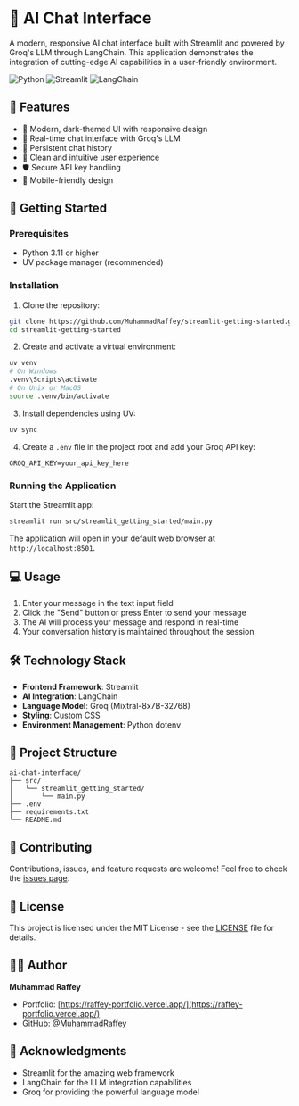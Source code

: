 # 🤖 AI Chat Interface

A modern, responsive AI chat interface built with Streamlit and powered by Groq's LLM through LangChain. This application demonstrates the integration of cutting-edge AI capabilities in a user-friendly environment.

![Python](https://img.shields.io/badge/Python-3.9+-blue.svg)
![Streamlit](https://img.shields.io/badge/Streamlit-1.28+-red.svg)
![LangChain](https://img.shields.io/badge/LangChain-0.1+-green.svg)

## 🌟 Features

- 🎨 Modern, dark-themed UI with responsive design
- 💬 Real-time chat interface with Groq's LLM
- 🔄 Persistent chat history
- 🎯 Clean and intuitive user experience
- 🛡️ Secure API key handling
- 📱 Mobile-friendly design

## 🚀 Getting Started

### Prerequisites

- Python 3.11 or higher
- UV package manager (recommended)

### Installation

1. Clone the repository:

```bash
git clone https://github.com/MuhammadRaffey/streamlit-getting-started.git
cd streamlit-getting-started
```

2. Create and activate a virtual environment:

```bash
uv venv
# On Windows
.venv\Scripts\activate
# On Unix or MacOS
source .venv/bin/activate
```

3. Install dependencies using UV:

```bash
uv sync
```

4. Create a `.env` file in the project root and add your Groq API key:

```env
GROQ_API_KEY=your_api_key_here
```

### Running the Application

Start the Streamlit app:

```bash
streamlit run src/streamlit_getting_started/main.py
```

The application will open in your default web browser at `http://localhost:8501`.

## 💻 Usage

1. Enter your message in the text input field
2. Click the "Send" button or press Enter to send your message
3. The AI will process your message and respond in real-time
4. Your conversation history is maintained throughout the session

## 🛠️ Technology Stack

- **Frontend Framework**: Streamlit
- **AI Integration**: LangChain
- **Language Model**: Groq (Mixtral-8x7B-32768)
- **Styling**: Custom CSS
- **Environment Management**: Python dotenv

## 📝 Project Structure

```
ai-chat-interface/
├── src/
│   └── streamlit_getting_started/
│       └── main.py
├── .env
├── requirements.txt
└── README.md
```

## 🤝 Contributing

Contributions, issues, and feature requests are welcome! Feel free to check the [issues page](https://github.com/yourusername/ai-chat-interface/issues).

## 📄 License

This project is licensed under the MIT License - see the [LICENSE](LICENSE) file for details.

## 👨‍💻 Author

**Muhammad Raffey**

- Portfolio: [https://raffey-portfolio.vercel.app/](https://raffey-portfolio.vercel.app/)
- GitHub: [@MuhammadRaffey](https://github.com/MuhammadRaffey)

## 🙏 Acknowledgments

- Streamlit for the amazing web framework
- LangChain for the LLM integration capabilities
- Groq for providing the powerful language model
